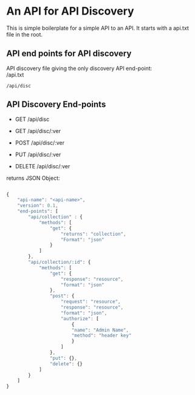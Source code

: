 
# An API for API Discovery 

This is simple boilerplate for a simple API to an API.
It starts with a api.txt file in the root.

## API end points for API discovery

API discovery file giving the only discovery API end-point:  
/api.txt
```
/api/disc
```
## API Discovery End-points
* GET /api/disc
* GET /api/disc/:ver

* POST /api/disc/:ver    <dev>
* PUT /api/disc/:ver     <dev>
* DELETE /api/disc/:ver  <dev>


returns JSON Object:
```javascript

{
    "api-name": "<api-name>",
    "version": 0.1,
    "end-points": [
        "api/collection" : {
            "methods": [
                "get": {
                    "returns": "collection",
                    "Format": "json"
                }
            ]
        },
        "api/collection/:id": {
            "methods": [
                "get": {
                    "response": "resource",
                    "format": "json"
                },
                "post": {
                    "request": "resource",
                    "response": "resource",
                    "format": "json",
                    "authorize": [
                        {
                        "name": "Admin Name",
                        "method": "header key"
                        }
                    ]
                },
                "put": {},
                "delete": {}
            ]
        }
    ]
}
```
